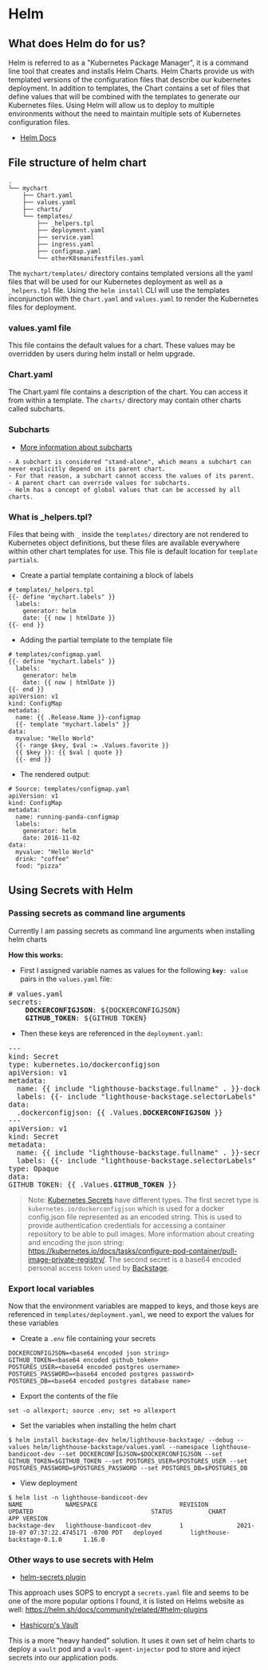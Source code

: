 # Helm

## What does Helm do for us?
Helm is referred to as a "Kubernetes Package Manager", it is a command line tool that creates and installs Helm Charts. Helm Charts provide us with templated versions of the configuration files that describe our kubernetes deployment. In addition to templates, the Chart contains a set of files that define values that will be combined with the templates to generate our Kubernetes files. Using Helm will allow us to deploy to multiple environments without the need to maintain multiple sets of Kubernetes configuration files.

- [Helm Docs](https://helm.sh/docs/chart_template_guide/getting_started/)
## File structure of helm chart
```
.
└── mychart
    ├── Chart.yaml
    ├── values.yaml
    ├── charts/
    └── templates/
        ├── _helpers.tpl
        ├── deployment.yaml
        ├── service.yaml
        ├── ingress.yaml
        ├── configmap.yaml
        └── otherK8smanifestfiles.yaml
```

The `mychart/templates/` directory contains templated versions all the yaml files that will be used for our Kubernetes deployment as well as a `_helpers.tpl` file. Using the `helm install` CLI will use the templates inconjunction with the `Chart.yaml` and `values.yaml` to render the Kubernetes files for deployment.

### values.yaml file
This file contains the default values for a chart. These values may be overridden by users during helm install or helm upgrade.
### Chart.yaml
The Chart.yaml file contains a description of the chart. You can access it from within a template. The `charts/` directory may contain other charts called subcharts. 
### Subcharts
- [More information about subcharts](https://helm.sh/docs/chart_template_guide/subcharts_and_globals/)
```
- A subchart is considered "stand-alone", which means a subchart can never explicitly depend on its parent chart.
- For that reason, a subchart cannot access the values of its parent.
- A parent chart can override values for subcharts.
- Helm has a concept of global values that can be accessed by all charts.
```

### What is _helpers.tpl?
Files that being with `_` inside the `templates/` directory are not rendered to Kubernetes object definitions, but these files are available everywhere within other chart templates for use. This file is default location for `template partials`. 

- Create a partial template containing a block of labels
```
# templates/_helpers.tpl
{{- define "mychart.labels" }}
  labels:
    generator: helm
    date: {{ now | htmlDate }}
{{- end }}
```
- Adding the partial template to the template file
```
# templates/configmap.yaml
{{- define "mychart.labels" }}
  labels:
    generator: helm
    date: {{ now | htmlDate }}
{{- end }}
apiVersion: v1
kind: ConfigMap
metadata:
  name: {{ .Release.Name }}-configmap
  {{- template "mychart.labels" }}
data:
  myvalue: "Hello World"
  {{- range $key, $val := .Values.favorite }}
  {{ $key }}: {{ $val | quote }}
  {{- end }}
```
- The rendered output:
```
# Source: templates/configmap.yaml
apiVersion: v1
kind: ConfigMap
metadata:
  name: running-panda-configmap
  labels:
    generator: helm
    date: 2016-11-02
data:
  myvalue: "Hello World"
  drink: "coffee"
  food: "pizza"
```
## Using Secrets with Helm

### Passing secrets as command line arguments
Currently I am passing secrets as command line arguments when installing helm charts

**How this works:**
- First I assigned variable names as values for the following <code><b>key</b>: value</code> pairs in the `values.yaml` file:

<pre>
# values.yaml
secrets:
    <b>DOCKERCONFIGJSON</b>: ${DOCKERCONFIGJSON}
    <b>GITHUB_TOKEN</b>: ${GITHUB_TOKEN}
</pre>

- Then these keys are referenced in the `deployment.yaml`:
<pre>
---
kind: Secret
type: kubernetes.io/dockerconfigjson
apiVersion: v1
metadata:
  name: {{ include "lighthouse-backstage.fullname" . }}-dockerconfigjson-ghpkgs
  labels: {{- include "lighthouse-backstage.selectorLabels" . | nindent 8 }}
data:
  .dockerconfigjson: {{ .Values.<b>DOCKERCONFIGJSON</b> }}
---
apiVersion: v1
kind: Secret
metadata:
  name: {{ include "lighthouse-backstage.fullname" . }}-secrets
  labels: {{- include "lighthouse-backstage.selectorLabels" . | nindent 8 }}
type: Opaque
data:
GITHUB_TOKEN: {{ .Values.<b>GITHUB_TOKEN</b> }}
</pre>
> Note: [Kubernetes Secrets](https://kubernetes.io/docs/concepts/configuration/secret/) have different types. The first secret type is `kubernetes.io/dockerconfigjson` which is used for a docker config.json file represented as an encoded string. This is used to provide authentication credentials for accessing a container repository to be able to pull images. More information about creating and encoding the json string: https://kubernetes.io/docs/tasks/configure-pod-container/pull-image-private-registry/. The second secret is a base64 encoded personal access token used by [Backstage](https://backstage.io/docs/deployment/k8s#creating-the-backstage-instance). 

### Export local variables
Now that the environment variables are mapped to keys, and those keys are referenced in `templates/deployment.yaml`, we need to export the values for these variables
- Create a `.env` file containing your secrets
```
DOCKERCONFIGJSON=<base64 encoded json string>
GITHUB_TOKEN=<base64 encoded github_token>
POSTGRES_USER=<base64 encoded postgres username>
POSTGRES_PASSWORD=<base64 encoded postgres password>
POSTGRES_DB=<base64 encoded postgres database name>
```
- Export the contents of the file
```
set -o allexport; source .env; set +o allexport
```
- Set the variables when installing the helm chart
```
$ helm install backstage-dev helm/lighthouse-backstage/ --debug --values helm/lighthouse-backstage/values.yaml --namespace lighthouse-bandicoot-dev --set DOCKERCONFIGJSON=$DOCKERCONFIGJSON --set GITHUB_TOKEN=$GITHUB_TOKEN --set POSTGRES_USER=$POSTGRES_USER --set POSTGRES_PASSWORD=$POSTGRES_PASSWORD --set POSTGRES_DB=$POSTGRES_DB
```
- View deployment
```
$ helm list -n lighthouse-bandicoot-dev
NAME            NAMESPACE                       REVISION        UPDATED                                 STATUS          CHART                           APP VERSION
backstage-dev   lighthouse-bandicoot-dev        1               2021-10-07 07:37:22.4745171 -0700 PDT   deployed        lighthouse-backstage-0.1.0      1.16.0
```

### Other ways to use secrets with Helm 

- [helm-secrets plugin](https://github.com/jkroepke/helm-secrets)

This approach uses SOPS to encrypt a `secrets.yaml` file and seems to be one of the more popular options I found, it is listed on Helms website as well: https://helm.sh/docs/community/related/#helm-plugins

- [Hashicorp's Vault](https://learn.hashicorp.com/tutorials/vault/kubernetes-sidecar)

This is a more "heavy handed" solution. It uses it own set of helm charts to deploy a `vault` pod and a `vault-agent-injector` pod to store and inject secrets into our application pods.